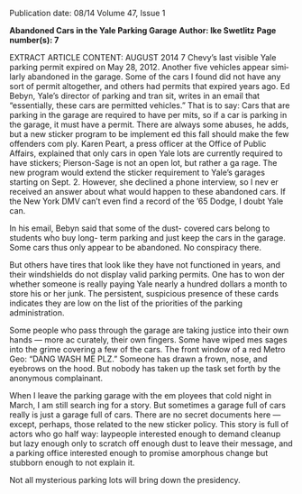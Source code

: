 Publication date: 08/14
Volume 47, Issue 1

**Abandoned Cars in the Yale Parking Garage**
**Author: Ike Swetlitz**
**Page number(s): 7**

EXTRACT ARTICLE CONTENT:
AUGUST 2014
7
Chevy’s last visible Yale parking permit expired on 
May 28, 2012. Another five vehicles appear simi­
larly abandoned in the garage. Some of the cars I 
found did not have any sort of permit altogether, 
and others had permits that expired years ago. 
Ed Bebyn, Yale’s director of parking and tran­
sit, writes in an email that “essentially, these cars 
are permitted vehicles.” That is to say: Cars that 
are parking in the garage are required to have per­
mits, so if a car is parking in the garage, it must 
have a permit. There are always some abuses, he 
adds, but a new sticker program to be implement­
ed this fall should make the few offenders com­
ply. Karen Peart, a press officer at the Office of 
Public Affairs, explained that only cars in open 
Yale lots are currently required to have stickers; 
Pierson-Sage is not an open lot, but rather a ga­
rage. The new program would extend the sticker 
requirement to Yale’s garages starting on Sept. 2. 
However, she declined a phone interview, so I nev­
er received an answer about what would happen 
to these abandoned cars. If the New York DMV 
can’t even find a record of the ’65 Dodge, I doubt 
Yale can.

In his email, Bebyn said that some of the dust-
covered cars belong to students who buy long-
term parking and just keep the cars in the garage. 
Some cars thus only appear to be abandoned. No 
conspiracy there.

But others have tires that look like they have 
not functioned in years, and their windshields do 
not display valid parking permits. One has to won­
der whether someone is really paying Yale nearly a 
hundred dollars a month to store his or her junk. 
The persistent, suspicious presence of these cards 
indicates they are low on the list of the priorities 
of the parking administration. 

Some people who pass through the garage are 
taking justice into their own hands — more ac­
curately, their own fingers. Some have wiped mes­
sages into the grime covering a few of the cars. 
The front window of a red Metro Geo: “DANG 
WASH ME PLZ.” Someone has drawn a frown, 
nose, and eyebrows on the hood. But nobody has 
taken up the task set forth by the anonymous 
complainant.

When I leave the parking garage with the em­
ployees that cold night in March, I am still search­
ing for a story. But sometimes a garage full of cars 
really is just a garage full of cars. There are no 
secret documents here — except, perhaps, those 
related to the new sticker policy. This story is full 
of actors who go half way: laypeople interested 
enough to demand cleanup but lazy enough only 
to scratch off enough dust to leave their message, 
and a parking office interested enough to promise 
amorphous change but stubborn enough to not 
explain it.

Not all mysterious parking lots will bring 
down the presidency.
